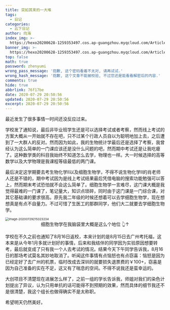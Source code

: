 ```yaml
---
title: 突如其来的一大堆
tags:
  - 日记
categories:
  - 云下日记
author: 向海
index_img: >-
  https://hexo20200628-1259353497.cos.ap-guangzhou.myqcloud.com/Articles/Diary/Banner%26Index%20Image/20200729_photo_2020-07-12_20-47-45.jpg
banner_img: >-
  https://hexo20200628-1259353497.cos.ap-guangzhou.myqcloud.com/Articles/Diary/Banner%26Index%20Image/20200729_%E3%83%AB%E3%83%BB%E3%83%9E%E3%83%A9%E3%83%B3%20%20%E9%9A%A0%E3%82%8C%E5%AE%B6%E3%81%AE%E3%83%9E%E3%83%AB%E3%82%B3%E3%83%87%E3%82%A3%281%29.jpg
top: false
math: true
password: zhenyumi
wrong_pass_message: '抱歉, 这个密码看着不太对, 请再试试.'
wrong_hash_message: '抱歉, 这个文章不能被校验, 不过您还是能看看解密后的内容.'
comments: true
hide: true
abbrlink: 76f17be
date: 2020-07-29 20:50:56
updated: 2020-07-29 20:50:56
excerpt: 2020-07-29 20:50:56
---
```


最近发生了很多事情一时间还没反应过来。

学校发了通知说，最后非毕业班学生还是可以选择考试或者考察，然而线上考试的方案大概从一开始就不存在吧，只不过某个行政人员自以为聪明地加上去，之后遭到了一大群人的反对。然而因为如此，我的生物统计学最后还是选择了考察，我曾经认为这么简单的一门课应该还是没什么问题的吧，然而期中考试还是让我吃瘪了。这种数学类的科目我始终不知道怎么去学，物理也一样。大一时候选择的高等数学以及大学物理是我课程等级最低的两门课。

最后决定这学期要去考生物化学Ⅱ以及细胞生物学，不得不说生物化学Ⅱ的肖老师人还是不错的，期中考试因为是线上考试结果最后凭借电脑的搜索功能勉强可以答上，然而期末考试恐怕就不会这么简单了。细胞生物学一言难尽，这门课大概是我觉得最难的一门课了，笔记量大，知识点琐碎，同时由于这门课是一门综合课，对其它基础课的要求很高。原先我二年级的时候还想着可以去学细胞生物学，现在想想真是有点不自量力。不过可惜了生医工的那群同学，他们大二就要去学细胞生物学。

<img src="https://hexo20200628-1259353497.cos.ap-guangzhou.myqcloud.com/Articles/Diary/Content/image-20200729215323234.png" alt="image-20200729215323234" style="zoom:67%;" />



<center>细胞生物学在我脑袋里大概是这么个地位 👆↑</center>



学校在不久之前也通知了8月16日返校，本来计划的是8月15日去广州考托福，这本来是从今年1月多就计划好的事情，后来和我结伴的同学因为实验原因想要转考，最后就变成了只有我一个人去考试的情况。结果今天下午同学告诉我，8月16日的那场考试莫名其妙地取消了。听闻这件事情有点恼怒也有点窃喜：恼怒是因为已经定好了去广州的机票，临时改成去深圳的就要损失退票费的￥100+，窃喜是因为自己准备的实在不足，这又有了喘息的空间。不得不说我还是蛮幸运的。

大创项目不清楚现在进展怎么样了，之前一组的学长告诉我，师姐对我们的染色计划提出了异议，认为只用单抗的话可能得不到预期的效果，然而具体的细节我还不是很清楚，我这个组长也做得确实不是太称职。

希望明天仍然美好。





























